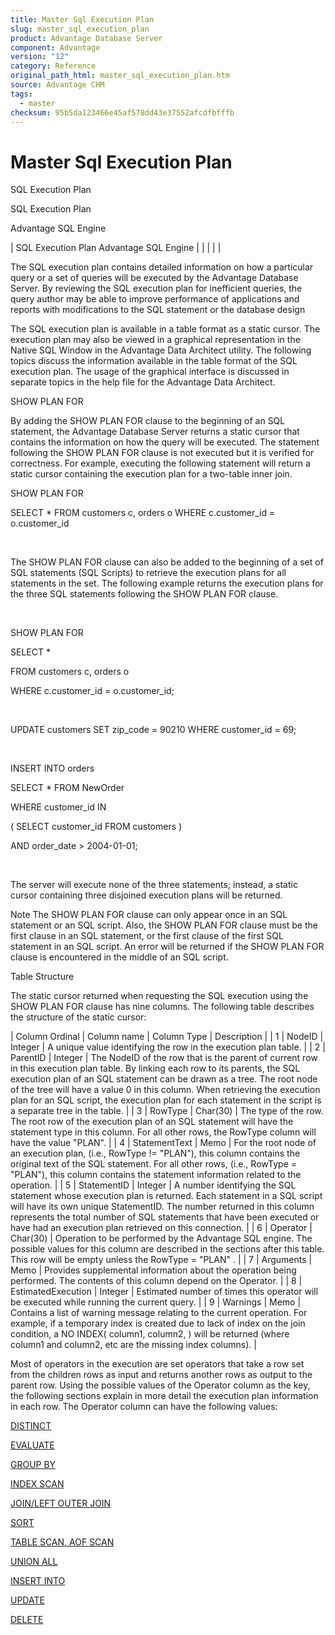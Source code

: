 ```yaml
---
title: Master Sql Execution Plan
slug: master_sql_execution_plan
product: Advantage Database Server
component: Advantage
version: "12"
category: Reference
original_path_html: master_sql_execution_plan.htm
source: Advantage CHM
tags:
  - master
checksum: 95b5da123466e45af578dd43e37552afcdfbfffb
---
```


# Master Sql Execution Plan

SQL Execution Plan

SQL Execution Plan

Advantage SQL Engine

| SQL Execution Plan  Advantage SQL Engine |  |  |  |  |

The SQL execution plan contains detailed information on how a particular query or a set of queries will be executed by the Advantage Database Server. By reviewing the SQL execution plan for inefficient queries, the query author may be able to improve performance of applications and reports with modifications to the SQL statement or the database design

The SQL execution plan is available in a table format as a static cursor. The execution plan may also be viewed in a graphical representation in the Native SQL Window in the Advantage Data Architect utility. The following topics discuss the information available in the table format of the SQL execution plan. The usage of the graphical interface is discussed in separate topics in the help file for the Advantage Data Architect.

SHOW PLAN FOR

By adding the SHOW PLAN FOR clause to the beginning of an SQL statement, the Advantage Database Server returns a static cursor that contains the information on how the query will be executed. The statement following the SHOW PLAN FOR clause is not executed but it is verified for correctness. For example, executing the following statement will return a static cursor containing the execution plan for a two-table inner join.

SHOW PLAN FOR

SELECT \* FROM customers c, orders o WHERE c.customer\_id = o.customer\_id

 

The SHOW PLAN FOR clause can also be added to the beginning of a set of SQL statements (SQL Scripts) to retrieve the execution plans for all statements in the set. The following example returns the execution plans for the three SQL statements following the SHOW PLAN FOR clause.

 

SHOW PLAN FOR

SELECT \*

FROM customers c, orders o

WHERE c.customer\_id = o.customer\_id;

 

UPDATE customers SET zip\_code = 90210 WHERE customer\_id = 69;

 

INSERT INTO orders

SELECT \* FROM NewOrder

WHERE customer\_id IN

( SELECT customer\_id FROM customers )

AND order\_date > 2004-01-01;

 

The server will execute none of the three statements; instead, a static cursor containing three disjoined execution plans will be returned.

Note The SHOW PLAN FOR clause can only appear once in an SQL statement or an SQL script. Also, the SHOW PLAN FOR clause must be the first clause in an SQL statement, or the first clause of the first SQL statement in an SQL script. An error will be returned if the SHOW PLAN FOR clause is encountered in the middle of an SQL script.

Table Structure

The static cursor returned when requesting the SQL execution using the SHOW PLAN FOR clause has nine columns. The following table describes the structure of the static cursor:

| Column Ordinal | Column name | Column Type | Description |
| 1 | NodeID | Integer | A unique value identifying the row in the execution plan table. |
| 2 | ParentID | Integer | The NodeID of the row that is the parent of current row in this execution plan table. By linking each row to its parents, the SQL execution plan of an SQL statement can be drawn as a tree. The root node of the tree will have a value 0 in this column. When retrieving the execution plan for an SQL script, the execution plan for each statement in the script is a separate tree in the table. |
| 3 | RowType | Char(30) | The type of the row. The root row of the execution plan of an SQL statement will have the statement type in this column. For all other rows, the RowType column will have the value "PLAN". |
| 4 | StatementText | Memo | For the root node of an execution plan, (i.e., RowType != "PLAN"), this column contains the original text of the SQL statement.  For all other rows, (i.e., RowType = "PLAN"), this column contains the statement information related to the operation. |
| 5 | StatementID | Integer | A number identifying the SQL statement whose execution plan is returned. Each statement in a SQL script will have its own unique StatementID. The number returned in this column represents the total number of SQL statements that have been executed or have had an execution plan retrieved on this connection. |
| 6 | Operator | Char(30) | Operation to be performed by the Advantage SQL engine. The possible values for this column are described in the sections after this table. This row will be empty unless the RowType = "PLAN" . |
| 7 | Arguments | Memo | Provides supplemental information about the operation being performed. The contents of this column depend on the Operator. |
| 8 | EstimatedExecution | Integer | Estimated number of times this operator will be executed while running the current query. |
| 9 | Warnings | Memo | Contains a list of warning message relating to the current operation. For example, if a temporary index is created due to lack of index on the join condition, a NO INDEX( column1, column2, ) will be returned (where column1 and column2, etc are the missing index columns). |

Most of operators in the execution are set operators that take a row set from the children rows as input and returns another rows as output to the parent row. Using the possible values of the Operator column as the key, the following sections explain in more detail the execution plan information in each row. The Operator column can have the following values:

[DISTINCT](master_distinct.md)

[EVALUATE](master_evaluate.md)

[GROUP BY](master_group_by.md)

[INDEX SCAN](master_index_scan.md)

[JOIN/LEFT OUTER JOIN](master_join_left_outer_join.md)

[SORT](master_sort.md)

[TABLE SCAN, AOF SCAN](master_table_scan.md)

[UNION ALL](master_union_all.md)

[INSERT INTO](master_insert_into.md)

[UPDATE](master_update_sql_execution_plan.md)

[DELETE](master_delete_sql_execution_plan.md)
